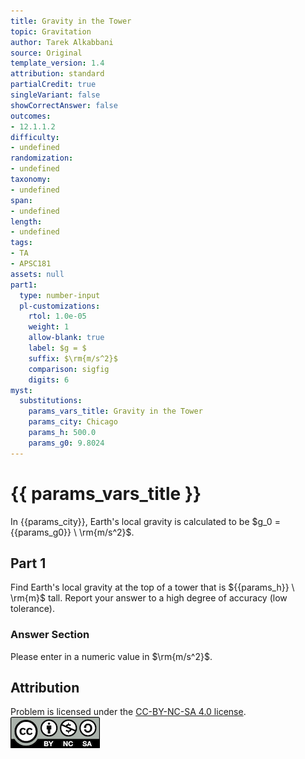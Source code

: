 ```yaml
---
title: Gravity in the Tower
topic: Gravitation
author: Tarek Alkabbani
source: Original
template_version: 1.4
attribution: standard
partialCredit: true
singleVariant: false
showCorrectAnswer: false
outcomes:
- 12.1.1.2
difficulty:
- undefined
randomization:
- undefined
taxonomy:
- undefined
span:
- undefined
length:
- undefined
tags:
- TA
- APSC181
assets: null
part1:
  type: number-input
  pl-customizations:
    rtol: 1.0e-05
    weight: 1
    allow-blank: true
    label: $g = $
    suffix: $\rm{m/s^2}$
    comparison: sigfig
    digits: 6
myst:
  substitutions:
    params_vars_title: Gravity in the Tower
    params_city: Chicago
    params_h: 500.0
    params_g0: 9.8024
---
```

# {{ params_vars_title }}
In {{params_city}}, Earth's local gravity is calculated to be $g_0 = {{params_g0}} \ \rm{m/s^2}$.

## Part 1

Find Earth's local gravity at the top of a tower that is ${{params_h}} \ \rm{m}$ tall. Report your answer to a high degree of accuracy (low tolerance).

### Answer Section

Please enter in a numeric value in $\rm{m/s^2}$.

## Attribution

Problem is licensed under the [CC-BY-NC-SA 4.0 license](https://creativecommons.org/licenses/by-nc-sa/4.0/).<br> ![The Creative Commons 4.0 license requiring attribution-BY, non-commercial-NC, and share-alike-SA license.](https://raw.githubusercontent.com/firasm/bits/master/by-nc-sa.png)